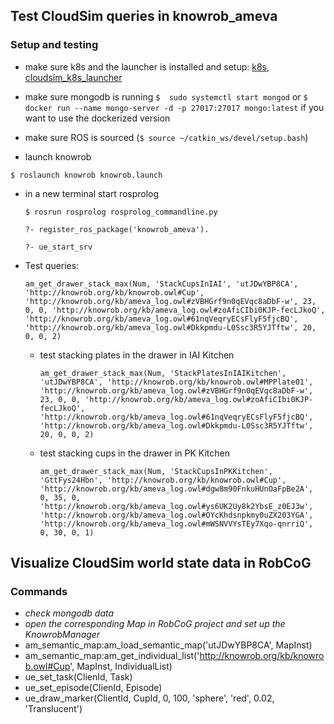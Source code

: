## Test CloudSim queries in knowrob_ameva

### Setup and testing

* make sure k8s and the launcher is installed and setup: [k8s](CloudSim_k8sSetup.md), [cloudsim_k8s_launcher](CloudSim_k8sLauncher.md)

* make sure mongodb is running
 ` $  sudo systemctl start mongod ` or ` $ docker run --name mongo-server -d -p 27017:27017 mongo:latest ` if you want to use the dockerized version
* make sure ROS is sourced (`$ source ~/catkin_ws/devel/setup.bash`) 

* launch knowrob

 `$ roslaunch knowrob knowrob.launch` 
 
* in a new terminal start rosprolog

  `$ rosrun rosprolog rosprolog_commandline.py`
  
  `?- register_ros_package('knowrob_ameva').`
  
  `?- ue_start_srv`
  
* Test queries:
  
    ```
    am_get_drawer_stack_max(Num, 'StackCupsInIAI', 'utJDwYBP8CA', 'http://knowrob.org/kb/knowrob.owl#Cup', 'http://knowrob.org/kb/ameva_log.owl#zVBHGrf9n0qEVqc8aDbF-w', 23, 0, 0, 'http://knowrob.org/kb/ameva_log.owl#zoAfiCIbi0KJP-fecLJkoQ', 'http://knowrob.org/kb/ameva_log.owl#61nqVeqryECsFlyF5fjcBQ', 'http://knowrob.org/kb/ameva_log.owl#Dkkpmdu-L0Ssc3R5YJTftw', 20, 0, 0, 2)
    ```
  
  * test stacking plates in the drawer in IAI Kitchen
  
    ```
    am_get_drawer_stack_max(Num, 'StackPlatesInIAIKitchen', 'utJDwYBP8CA', 'http://knowrob.org/kb/knowrob.owl#MPPlate01', 'http://knowrob.org/kb/ameva_log.owl#zVBHGrf9n0qEVqc8aDbF-w', 23, 0, 0, 'http://knowrob.org/kb/ameva_log.owl#zoAfiCIbi0KJP-fecLJkoQ', 'http://knowrob.org/kb/ameva_log.owl#61nqVeqryECsFlyF5fjcBQ', 'http://knowrob.org/kb/ameva_log.owl#Dkkpmdu-L0Ssc3R5YJTftw', 20, 0, 0, 2) 
    
    ```
  
  * test stacking cups in the drawer in PK Kitchen
  
    ```
    am_get_drawer_stack_max(Num, 'StackCupsInPKKitchen', 'GttFys24Hbn', 'http://knowrob.org/kb/knowrob.owl#Cup', 'http://knowrob.org/kb/ameva_log.owl#dgw8m90FnkuHUnOaFpBe2A', 0, 35, 0, 'http://knowrob.org/kb/ameva_log.owl#ys6UK2Uy8k2YbsE_z0EJ3w', 'http://knowrob.org/kb/ameva_log.owl#OYcKhdsnpkmy0uZX203YGA', 'http://knowrob.org/kb/ameva_log.owl#mWSNVVYsTEy7Xqo-qnrriQ', 0, 30, 0, 1) 
    ```
  
    

## Visualize CloudSim world state data in RobCoG

### Commands

* *check mongodb data*
* *open the corresponding Map in RobCoG project and set up the KnowrobManager*
* am_semantic_map:am_load_semantic_map('utJDwYBP8CA', MapInst)
* am_semantic_map:am_get_individual_list('http://knowrob.org/kb/knowrob.owl#Cup', MapInst, IndividualList)
* ue_set_task(ClienId, Task)
* ue_set_episode(ClienId, Episode)
* ue_draw_marker(ClientId, CupId, 0, 100, 'sphere', 'red', 0.02, 'Translucent')

